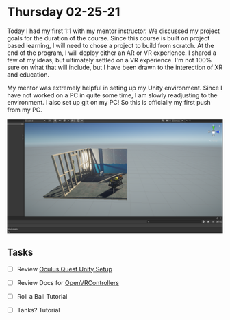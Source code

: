 # Thursday 02-25-21

Today I had my first 1:1 with my mentor instructor. We discussed my project goals for the duration of the course. Since this course is built on project based learning, I will need to chose a project to build from scratch. At the end of the program, I will deploy either an AR or VR experience. I shared a few of my ideas, but ultimately settled on a VR experience. I'm not 100% sure on what that will include, but I have been drawn to the interection of XR and education. 

My mentor was extremely helpful in seting up my Unity environment. Since I have not worked on a PC in quite some time, I am slowly readjusting to the environment. I also set up git on my PC! So this is officially my first push from my PC.

![Basic VR Scene](img/02-25-21.png)

## Tasks 
-[ ] Review [Oculus Quest Unity Setup](https://circuitstream.com/blog/oculus-quest-unity-setup)

-[ ] Review Docs for [OpenVRControllers](https://docs.unity3d.com/560/Documentation/Manual/OpenVRControllers.html)

-[ ] Roll a Ball Tutorial

-[ ] Tanks? Tutorial